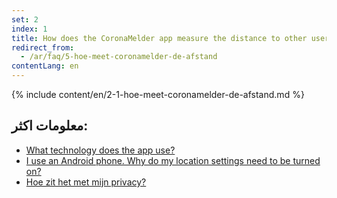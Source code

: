 ```yaml
---
set: 2
index: 1
title: How does the CoronaMelder app measure the distance to other users of the app?
redirect_from: 
  - /ar/faq/5-hoe-meet-coronamelder-de-afstand
contentLang: en
---
```

{% include content/en/2-1-hoe-meet-coronamelder-de-afstand.md %}

## معلومات اكثر:

- [What technology does the app use?](/{{page.lang}}/faq/2-6-hoe-werkt-de-app-technisch-precies) 
- [I use an Android phone. Why do my location settings need to be turned on?](/{{page.lang}}/faq/2-4-waarom-moeten-de-locatie-instellingen-aanstaan-op-android)
- [Hoe zit het met mijn privacy?](/{{page.lang}}/faq/2-8-hoe-zit-het-met-mijn-privacy)

